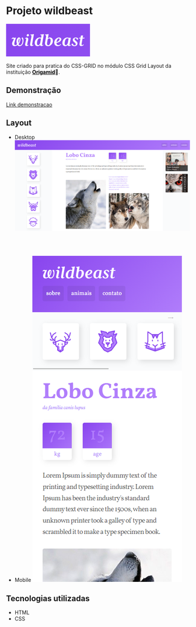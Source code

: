 # Projeto wildbeast
![wildbeast](./assets/img/logo.png)

Site criado para pratica do CSS-GRID no módulo  CSS Grid Layout da instituição <a style="color:#000;" href="https://www.origamid.com/" target="blank_" title="Ir para site Origamid"><strong>Origamid</strong></a>💜.

## Demonstração
[Link demonstracao](https://ismaelsilvas.github.io/wildbeast/)

## Layout

 - Desktop
 ![Desktop](./assets/img/desktop.png)
<br><br><br><br>

 - Mobile
 ![Mobile](./assets/img/mobile.png)

 ## Tecnologias utilizadas
- HTML
- CSS

